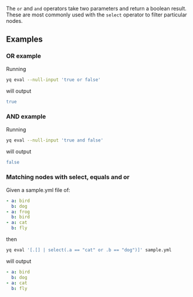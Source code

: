 The `or` and `and` operators take two parameters and return a boolean result. These are most commonly used with the `select` operator to filter particular nodes.
## Examples
### OR example
Running
```bash
yq eval --null-input 'true or false'
```
will output
```yaml
true
```

### AND example
Running
```bash
yq eval --null-input 'true and false'
```
will output
```yaml
false
```

### Matching nodes with select, equals and or
Given a sample.yml file of:
```yaml
- a: bird
  b: dog
- a: frog
  b: bird
- a: cat
  b: fly
```
then
```bash
yq eval '[.[] | select(.a == "cat" or .b == "dog")]' sample.yml
```
will output
```yaml
- a: bird
  b: dog
- a: cat
  b: fly
```

